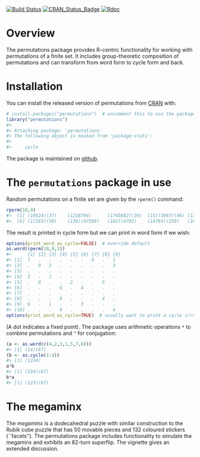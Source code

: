
<!-- README.md is generated from README.Rmd. Please edit that file -->
<!-- badges: start -->

[![Build
Status](https://app.travis-ci.com/RobinHankin/permutations.svg?branch=master)](https://app.travis-ci.com/RobinHankin/permutations)
[![CRAN\_Status\_Badge](https://www.r-pkg.org/badges/version/permutations)](https://cran.r-project.org/package=permutations)
[![Rdoc](https://www.rdocumentation.org/badges/version/permutations)](https://www.rdocumentation.org/packages/permutations)
<!-- badges: end -->

# Overview

The permutations package provides R-centric functionality for working
with permutations of a finite set. It includes group-theoretic
composition of permutations and can transform from word form to cycle
form and back.

# Installation

You can install the released version of permutations from
[CRAN](https://CRAN.R-project.org) with:

``` r
# install.packages("permutations")  # uncomment this to use the package
library("permutations")
#> 
#> Attaching package: 'permutations'
#> The following object is masked from 'package:stats':
#> 
#>     cycle
```

The package is maintained on
[github](https://github.com/RobinHankin/permutations).

# The `permutations` package in use

Random permutations on a finite set are given by the `rperm()` command:

``` r
rperm(10,9)
#>  [1] (19524)(37)    (1238794)      (1745682)(39)  (15)(3897)(46) (132654789)   
#>  [6] (17263)(59)    (136)(47589)   (162)(4795)    (14763)(259)   (168347925)
```

The result is printed in cycle form but we can print in word form if we
wish:

``` r
options(print_word_as_cycle=FALSE)  # override default
as.word(rperm(10,9,3))
#>      {1} {2} {3} {4} {5} {6} {7} {8} {9}
#> [1]  7   .   .   .   .   .   9   .   1  
#> [2]  .   9   2   .   .   .   .   .   3  
#> [3]  .   .   .   .   .   .   .   .   .  
#> [4]  3   .   1   .   .   .   .   .   .  
#> [5]  .   8   .   .   2   .   .   5   .  
#> [6]  .   .   .   6   .   4   .   .   .  
#> [7]  .   .   .   .   .   .   .   .   .  
#> [8]  .   .   .   8   .   .   .   4   .  
#> [9]  6   .   1   .   .   3   .   .   .  
#> [10] .   .   .   9   .   .   .   .   4
options(print_word_as_cycle=TRUE)  # usually want to print a cycle irregardless
```

(A dot indicates a fixed point). The package uses arithmetic operations
`*` to combine permutations and `^` for conjugation:

``` r
(a <- as.word(c(4,2,3,1,5,7,6)))
#> [1] (14)(67)
(b <- as.cycle(1:4))
#> [1] (1234)
a*b
#> [1] (234)(67)
b*a
#> [1] (123)(67)
```

# The megaminx

The *megaminx* is a dodecahedral puzzle with similar construction to the
Rubik cube puzzle that has 50 movable pieces and 132 coloured stickers
(\`\`facets’’). The permutations package includes functionality to
simulate the megaminx and exhibits an 82-turn superflip. The vignette
gives an extended discussion.
